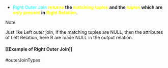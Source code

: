 - <span style="color:#00ffff">Right Outer Join</span> **<span style="color:#fffd01">returns</span> the <span style="color:#fffd01">matching tuples</span> and the <span style="color:#fffd01">tuples</span> which are <span style="color:#fffd01">only present</span> in <span style="color:#fffd01">Right Relation</span>**.
>[!note] 
>Just like Left outer join,
>If the matching tuples are NULL, then the attributes of Left Relation, here R are made NULL in the output relation.

#### [[Example of Right Outer Join]]

#outerJoinTypes 